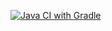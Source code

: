 [![Java CI with Gradle](https://github.com/Oogway-the-turtle/Patterns/actions/workflows/gradle.yml/badge.svg)](https://github.com/Oogway-the-turtle/Patterns/actions/workflows/gradle.yml)